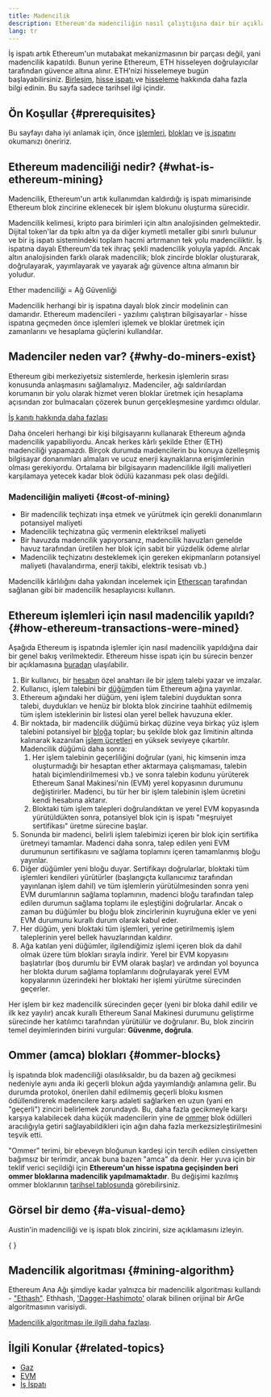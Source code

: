 ```yaml
---
title: Madencilik
description: Ethereum'da madenciliğin nasıl çalıştığına dair bir açıklama.
lang: tr
---
```


<InfoBanner emoji=":wave:">
İş ispatı artık Ethereum'un mutabakat mekanizmasının bir parçası değil, yani madencilik kapatıldı. Bunun yerine Ethereum, ETH hisseleyen doğrulayıcılar tarafından güvence altına alınır. ETH'nizi hisselemeye bugün başlayabilirsiniz. <a href='/roadmap/merge/'>Birleşim</a>, <a href='/developers/docs/consensus-mechanisms/pos/'>hisse ispatı </a> ve <a href='/staking/'>hisseleme</a> hakkında daha fazla bilgi edinin. Bu sayfa sadece tarihsel ilgi içindir.
</InfoBanner>

## Ön Koşullar \{#prerequisites}

Bu sayfayı daha iyi anlamak için, önce [işlemleri](/developers/docs/transactions/), [blokları](/developers/docs/blocks/) ve [iş ispatını](/developers/docs/consensus-mechanisms/pow/) okumanızı öneririz.

## Ethereum madenciliği nedir? \{#what-is-ethereum-mining}

Madencilik, Ethereum'un artık kullanımdan kaldırdığı iş ispatı mimarisinde Ethereum blok zincirine eklenecek bir işlem blokunu oluşturma sürecidir.

Madencilik kelimesi, kripto para birimleri için altın analojisinden gelmektedir. Dijital token'lar da tıpkı altın ya da diğer kıymetli metaller gibi sınırlı bulunur ve bir iş ispatı sistemindeki toplam hacmi artırmanın tek yolu madenciliktir. İş ispatına dayalı Ethereum'da tek ihraç şekli madencilik yoluyla yapıldı. Ancak altın analojisinden farklı olarak madencilik; blok zincirde bloklar oluşturarak, doğrulayarak, yayımlayarak ve yayarak ağı güvence altına almanın bir yoludur.

Ether madenciliği = Ağ Güvenliği

Madencilik herhangi bir iş ispatına dayalı blok zincir modelinin can damarıdır. Ethereum madencileri - yazılımı çalıştıran bilgisayarlar - hisse ispatına geçmeden önce işlemleri işlemek ve bloklar üretmek için zamanlarını ve hesaplama güçlerini kullandılar.

## Madenciler neden var? \{#why-do-miners-exist}

Ethereum gibi merkeziyetsiz sistemlerde, herkesin işlemlerin sırası konusunda anlaşmasını sağlamalıyız. Madenciler, ağı saldırılardan korumanın bir yolu olarak hizmet veren bloklar üretmek için hesaplama açısından zor bulmacaları çözerek bunun gerçekleşmesine yardımcı oldular.

[İş kanıtı hakkında daha fazlası](/developers/docs/consensus-mechanisms/pow/)

Daha önceleri herhangi bir kişi bilgisayarını kullanarak Ethereum ağında madencilik yapabiliyordu. Ancak herkes kârlı şekilde Ether (ETH) madenciliği yapamazdı. Birçok durumda madencilerin bu konuya özelleşmiş bilgisayar donanımları almaları ve ucuz enerji kaynaklarına erişimlerinin olması gerekiyordu. Ortalama bir bilgisayarın madencilikle ilgili maliyetleri karşılamaya yetecek kadar blok ödülü kazanması pek olası değildi.

### Madenciliğin maliyeti \{#cost-of-mining}

- Bir madencilik teçhizatı inşa etmek ve yürütmek için gerekli donanımların potansiyel maliyeti
- Madencilik teçhizatına güç vermenin elektriksel maliyeti
- Bir havuzda madencilik yapıyorsanız, madencilik havuzları genelde havuz tarafından üretilen her blok için sabit bir yüzdelik ödeme alırlar
- Madencilik teçhizatını desteklemek için gereken ekipmanların potansiyel maliyeti (havalandırma, enerji takibi, elektrik tesisatı vb.)

Madencilik kârlılığını daha yakından incelemek için [Etherscan](https://etherscan.io/ether-mining-calculator) tarafından sağlanan gibi bir madencilik hesaplayıcısı kullanın.

## Ethereum işlemleri için nasıl madencilik yapıldı? \{#how-ethereum-transactions-were-mined}

Aşağıda Ethereum iş ispatında işlemler için nasıl madencilik yapıldığına dair bir genel bakış verilmektedir. Ethereum hisse ispatı için bu sürecin benzer bir açıklamasına [buradan](/developers/docs/consensus-mechanisms/pos/#transaction-execution-ethereum-pos) ulaşılabilir.

1. Bir kullanıcı, bir [hesabın](/developers/docs/accounts/) özel anahtarı ile bir [işlem](/developers/docs/transactions/) talebi yazar ve imzalar.
2. Kullanıcı, işlem talebini bir [düğüm](/developers/docs/nodes-and-clients/)den tüm Ethereum ağına yayınlar.
3. Ethereum ağındaki her düğüm, yeni işlem talebini duyduktan sonra talebi, duydukları ve henüz bir blokta blok zincirine taahhüt edilmemiş tüm işlem isteklerinin bir listesi olan yerel bellek havuzuna ekler.
4. Bir noktada, bir madencilik düğümü birkaç düzine veya birkaç yüz işlem talebini potansiyel bir [bloğa](/developers/docs/blocks/) toplar; bu şekilde blok gaz limitinin altında kalınarak kazanılan [işlem ücretleri](/developers/docs/gas/) en yüksek seviyeye çıkartılır. Madencilik düğümü daha sonra:
   1. Her işlem talebinin geçerliliğini doğrular (yani, hiç kimsenin imza oluşturmadığı bir hesaptan ether aktarmaya çalışmaması, talebin hatalı biçimlendirilmemesi vb.) ve sonra talebin kodunu yürüterek Ethereum Sanal Makinesi'nin (EVM) yerel kopyasının durumunu değiştirirler. Madenci, bu tür her bir işlem talebinin işlem ücretini kendi hesabına aktarır.
   2. Bloktaki tüm işlem talepleri doğrulandıktan ve yerel EVM kopyasında yürütüldükten sonra, potansiyel blok için iş ispatı "meşruiyet sertifikası" üretme sürecine başlar.
5. Sonunda bir madenci, belirli işlem talebimizi içeren bir blok için sertifika üretmeyi tamamlar. Madenci daha sonra, talep edilen yeni EVM durumunun sertifikasını ve sağlama toplamını içeren tamamlanmış bloğu yayınlar.
6. Diğer düğümler yeni bloğu duyar. Sertifikayı doğrularlar, bloktaki tüm işlemleri kendileri yürütürler (başlangıçta kullanıcımız tarafından yayınlanan işlem dahil) ve tüm işlemlerin yürütülmesinden sonra yeni EVM durumlarının sağlama toplamının, madenci bloğu tarafından talep edilen durumun sağlama toplamı ile eşleştiğini doğrularlar. Ancak o zaman bu düğümler bu bloğu blok zincirlerinin kuyruğuna ekler ve yeni EVM durumunu kurallı durum olarak kabul eder.
7. Her düğüm, yeni bloktaki tüm işlemleri, yerine getirilmemiş işlem taleplerinin yerel bellek havuzlarından kaldırır.
8. Ağa katılan yeni düğümler, ilgilendiğimiz işlemi içeren blok da dahil olmak üzere tüm blokları sırayla indirir. Yerel bir EVM kopyasını başlatırlar (boş durumlu bir EVM olarak başlar) ve ardından yol boyunca her blokta durum sağlama toplamlarını doğrulayarak yerel EVM kopyalarının üzerindeki her bloktaki her işlemi yürütme sürecinden geçerler.

Her işlem bir kez madencilik sürecinden geçer (yeni bir bloka dahil edilir ve ilk kez yayılır) ancak kurallı Ethereum Sanal Makinesi durumunu geliştirme sürecinde her katılımcı tarafından yürütülür ve doğrulanır. Bu, blok zincirin temel deyimlerinden birini vurgular: **Güvenme, doğrula**.

## Ommer (amca) blokları \{#ommer-blocks}

İş ispatında blok madenciliği olasılıksaldır, bu da bazen ağ gecikmesi nedeniyle aynı anda iki geçerli blokun ağda yayımlandığı anlamına gelir. Bu durumda protokol, önerilen dahil edilmemiş geçerli bloku kısmen ödüllendirerek madencilere karşı adaleti sağlarken en uzun (yani en "geçerli") zinciri belirlemek zorundaydı. Bu, daha fazla gecikmeyle karşı karşıya kalabilecek daha küçük madencilerin yine de [ommer](/glossary/#ommer) blok ödülleri aracılığıyla getiri sağlayabildikleri için ağın daha fazla merkezsizleştirilmesini teşvik etti.

"Ommer" terimi, bir ebeveyn bloğunun kardeşi için tercih edilen cinsiyetten bağımsız bir terimdir, ancak buna bazen "amca" da denir. Her yuva için bir teklif verici seçildiği için **Ethereum'un hisse ispatına geçişinden beri ommer bloklarına madencilik yapılmamaktadır**. Bu değişimi kazılmış ommer bloklarının [tarihsel tablosunda](https://ycharts.com/indicators/ethereum_uncle_rate) görebilirsiniz.

## Görsel bir demo \{#a-visual-demo}

Austin'in madenciliği ve iş ispatı blok zincirini, size açıklamasını izleyin.

{
<YouTube id="zcX7OJ-L8XQ" />
}

## Madencilik algoritması \{#mining-algorithm}

Ethereum Ana Ağı şimdiye kadar yalnızca bir madencilik algoritması kullandı - ["Ethash"](/developers/docs/consensus-mechanisms/pow/mining-algorithms/ethash/). Ethhash, ['Dagger-Hashimoto'](/developers/docs/consensus-mechanisms/pow/mining-algorithms/dagger-hashimoto/) olarak bilinen orijinal bir ArGe algoritmasının varisiydi.

[Madencilik algoritması ile ilgili daha fazlası](/developers/docs/consensus-mechanisms/pow/mining-algorithms/).

## İlgili Konular \{#related-topics}

- [Gaz](/developers/docs/gas/)
- [EVM](/developers/docs/evm/)
- [İş İspatı](/developers/docs/consensus-mechanisms/pow/)
